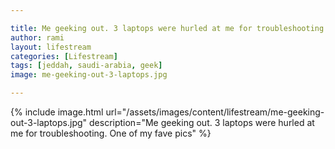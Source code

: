 ```yaml
---

title: Me geeking out. 3 laptops were hurled at me for troubleshooting. One of my fave pics
author: rami
layout: lifestream 
categories: [Lifestream]
tags: [jeddah, saudi-arabia, geek]
image: me-geeking-out-3-laptops.jpg

---
```


{% include image.html url="/assets/images/content/lifestream/me-geeking-out-3-laptops.jpg" description="Me geeking out. 3 laptops were hurled at me for troubleshooting. One of my fave pics" %}
